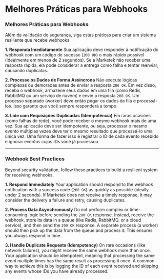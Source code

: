 # Melhores Práticas para Webhooks

### Melhores Práticas para Webhooks

Além da validação de segurança, siga estas práticas para criar um sistema resiliente que recebe webhooks.

  

**1\. Responda Imediatamente** Sua aplicação deve responder à notificação do webhook com um código de sucesso (`200 OK`) o mais rápido possível (idealmente em menos de 2 segundos). Se a Marketek não receber uma resposta rápida, ela pode considerar a entrega como falha e tentar reenviar, causando duplicatas.

  

**2\. Processe os Dados de Forma Assíncrona** Não execute lógicas complexas ou demoradas antes de enviar a resposta `200 OK`. Em vez disso, receba o webhook, armazene seus dados em uma fila (como Redis, RabbitMQ ou um serviço de nuvem) e envie a resposta `200 OK`. Um processo separado (worker) deve então pegar os dados da fila e processá-los. Isso garante que você sempre responderá a tempo.

  

**3\. Lide com Requisições Duplicadas (Idempotência)** Em raras ocasiões (como falhas de rede), você pode receber o mesmo webhook mais de uma vez. Sua aplicação deve ser idempotente, ou seja, processar o mesmo evento múltiplas vezes deve ter o mesmo resultado que processá-lo uma única vez. Uma forma de fazer isso é registrar o ID de cada evento recebido e ignorar eventos cujos IDs você já processou.

* * *

### Webhook Best Practices

Beyond security validation, follow these practices to build a resilient system for receiving webhooks.

  

**1\. Respond Immediately** Your application should respond to the webhook notification with a success code (`200 OK`) as quickly as possible (ideally under 2 seconds). If Marketek does not receive a timely response, it may consider the delivery a failure and retry, causing duplicates.

  

**2\. Process Data Asynchronously** Do not perform complex or time-consuming logic before sending the `200 OK` response. Instead, receive the webhook, store its data in a queue (like Redis, RabbitMQ, or a cloud service), and then send the `200 OK` response. A separate process (a worker) should then pick up the data from the queue and process it. This ensures you always respond in time.

  

**3\. Handle Duplicate Requests (Idempotency)** On rare occasions (like network failures), you might receive the same webhook more than once. Your application should be idempotent, meaning that processing the same event multiple times has the same result as processing it once. A common way to achieve this is by logging the ID of each event received and skipping any events whose IDs you have already processed.
